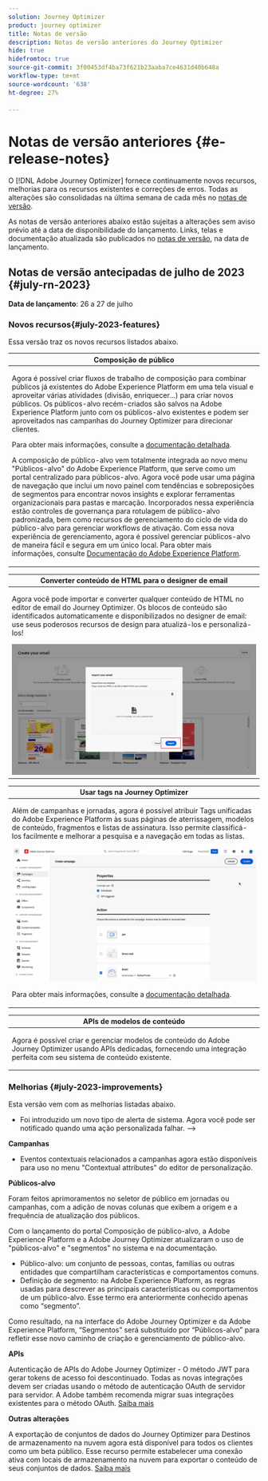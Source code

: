 ```yaml
---
solution: Journey Optimizer
product: journey optimizer
title: Notas de versão
description: Notas de versão anteriores do Journey Optimizer
hide: true
hidefromtoc: true
source-git-commit: 3f00453df4ba73f621b23aaba7ce4631d40b648a
workflow-type: tm+mt
source-wordcount: '638'
ht-degree: 27%

---
```


# Notas de versão anteriores {#e-release-notes}

O [!DNL Adobe Journey Optimizer] fornece continuamente novos recursos, melhorias para os recursos existentes e correções de erros. Todas as alterações são consolidadas na última semana de cada mês no [notas de versão](release-notes.md).

As notas de versão anteriores abaixo estão sujeitas a alterações sem aviso prévio até a data de disponibilidade do lançamento. Links, telas e documentação atualizada são publicados no [notas de versão](release-notes.md), na data de lançamento.

## Notas de versão antecipadas de julho de 2023 {#july-rn-2023}

**Data de lançamento**: 26 a 27 de julho

### Novos recursos{#july-2023-features}

Essa versão traz os novos recursos listados abaixo.

<table>
<thead>
<tr>
<th><strong>Composição de público</strong><br/></th>
</tr>
</thead>
<tbody>
<tr>
<td>
<p>Agora é possível criar fluxos de trabalho de composição para combinar públicos já existentes do Adobe Experience Platform em uma tela visual e aproveitar várias atividades (divisão, enriquecer...) para criar novos públicos. Os públicos-alvo recém-criados são salvos na Adobe Experience Platform junto com os públicos-alvo existentes e podem ser aproveitados nas campanhas do Journey Optimizer para direcionar clientes.</p>
<p>Para obter mais informações, consulte a <a href="../audience/get-started-audience-orchestration.md">documentação detalhada</a>.</p>
<p>A composição de público-alvo vem totalmente integrada ao novo menu "Públicos-alvo" do Adobe Experience Platform, que serve como um portal centralizado para públicos-alvo. Agora você pode usar uma página de navegação que inclui um novo painel com tendências e sobreposições de segmentos para encontrar novos insights e explorar ferramentas organizacionais para pastas e marcação. Incorporados nessa experiência estão controles de governança para rotulagem de público-alvo padronizada, bem como recursos de gerenciamento do ciclo de vida do público-alvo para gerenciar workflows de ativação. Com essa nova experiência de gerenciamento, agora é possível gerenciar públicos-alvo de maneira fácil e segura em um único local. Para obter mais informações, consulte <a href="https://experienceleague.adobe.com/docs/experience-platform/segmentation/ui/overview.html?lang=pt-BR" target="_blank">Documentação do Adobe Experience Platform</a>.</p></p>
</td>
</tr>
</tbody>
</table>

<!--table>
<thead>
<tr>
<th><strong>Direct mail channel</strong><br/></th>
</tr>
</thead>
<tbody>
<tr>
<td>
<p>You can now add direct mail messages in your campaigns. Direct mail is an offline channel that allows you to personalize and generate the files required by direct mail providers to send mail to your customers.</p>
<p>When you prepare a direct mail delivery, Journey Optimizer generates a file including all the targeted profiles and the chosen contact information (postal address for example). You will then be able to send this file to your direct mail provider who will take care of the actual sending.</p>
<img src="../direct-mail/assets/direct-mail-properties.png">
<p>For more information, refer to the <a href="../direct-mail/create-direct-mail.md">detailed documentation</a>.</p>
</tr>
</tbody>
</table-->

<table>
<thead>
<tr>
<th><strong>Converter conteúdo de HTML para o designer de email</strong><br/></th>
</tr>
</thead>
<tbody>
<tr>
<td>
<p>Agora você pode importar e converter qualquer conteúdo de HTML no editor de email do Journey Optimizer. Os blocos de conteúdo são identificados automaticamente e disponibilizados no designer de email: use seus poderosos recursos de design para atualizá-los e personalizá-los!</p>
<img src="../email/assets/html-imported_2.png">
<!--p>For more information, refer to the <a href="../audience/get-started-audience-orchestration.md">detailed documentation</a>.</p-->
</td>
</tr>
</tbody>
</table>


<table>
<thead>
<tr>
<th><strong>Usar tags na Journey Optimizer</strong><br/></th>
</tr>
</thead>
<tbody>
<tr>
<td>
<p>Além de campanhas e jornadas, agora é possível atribuir Tags unificadas do Adobe Experience Platform às suas páginas de aterrissagem, modelos de conteúdo, fragmentos e listas de assinatura. Isso permite classificá-los facilmente e melhorar a pesquisa e a navegação em todas as listas. </p>
<img src="assets/do-not-localize/campaigns-tag.gif"/>
<p>Para obter mais informações, consulte a <a href="../start/search-filter-categorize.md#tags">documentação detalhada</a>.</p>
</td>
</tr>
</tbody>
</table>


<table>
<thead>
<tr>
<th><strong>APIs de modelos de conteúdo</strong><br/></th>
</tr>
</thead>
<tbody>
<tr>
<td>
<p>Agora é possível criar e gerenciar modelos de conteúdo do Adobe Journey Optimizer usando APIs dedicadas, fornecendo uma integração perfeita com seu sistema de conteúdo existente.</p>
<!--<p>For more information, refer to the <a href="../start/search-filter-categorize.md#tags">detailed documentation</a>.</p>-->
</td>
</tr>
</tbody>
</table>


### Melhorias {#july-2023-improvements}

Esta versão vem com as melhorias listadas abaixo.

<!--
**Journeys**

* You can now leverage API call responses in custom actions and orchestrate your journey based on these responses.-->
* Foi introduzido um novo tipo de alerta de sistema. Agora você pode ser notificado quando uma ação personalizada falhar.
—>

**Campanhas**

* Eventos contextuais relacionados a campanhas agora estão disponíveis para uso no menu &quot;Contextual attributes&quot; do editor de personalização.


**Públicos-alvo**

Foram feitos aprimoramentos no seletor de público em jornadas ou campanhas, com a adição de novas colunas que exibem a origem e a frequência de atualização dos públicos.

Com o lançamento do portal Composição de público-alvo, a Adobe Experience Platform e a Adobe Journey Optimizer atualizaram o uso de &quot;públicos-alvo&quot; e &quot;segmentos&quot; no sistema e na documentação.

* Público-alvo: um conjunto de pessoas, contas, famílias ou outras entidades que compartilham características e comportamentos comuns.
* Definição de segmento: na Adobe Experience Platform, as regras usadas para descrever as principais características ou comportamentos de um público-alvo. Esse termo era anteriormente conhecido apenas como “segmento”.

Como resultado, na na interface do Adobe Journey Optimizer e da Adobe Experience Platform, “Segmentos” será substituído por “Públicos-alvo” para refletir esse novo caminho de criação e gerenciamento de público-alvo.

**APIs**

Autenticação de APIs do Adobe Journey Optimizer - O método JWT para gerar tokens de acesso foi descontinuado. Todas as novas integrações devem ser criadas usando o método de autenticação OAuth de servidor para servidor. A Adobe também recomenda migrar suas integrações existentes para o método OAuth. [Saiba mais](https://developer.adobe.com/journey-optimizer-apis/references/authentication/)


**Outras alterações**

A exportação de conjuntos de dados do Journey Optimizer para Destinos de armazenamento na nuvem agora está disponível para todos os clientes como um beta público. Esse recurso permite estabelecer uma conexão ativa com locais de armazenamento na nuvem para exportar o conteúdo de seus conjuntos de dados. [Saiba mais](../data/export-datasets.md)




